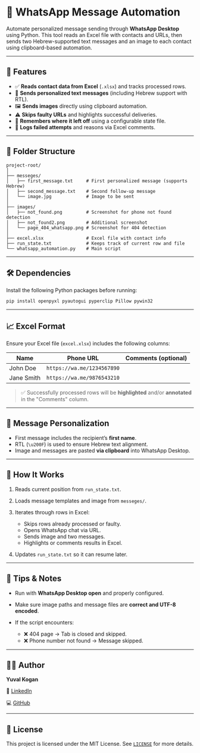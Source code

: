 
# 📱 WhatsApp Message Automation

Automate personalized message sending through **WhatsApp Desktop** using Python. This tool reads an Excel file with contacts and URLs, then sends two Hebrew-supported text messages and an image to each contact using clipboard-based automation.

---

## 🚀 Features

- ✅ **Reads contact data from Excel** (`.xlsx`) and tracks processed rows.
- 📝 **Sends personalized text messages** (including Hebrew support with RTL).
- 🖼️ **Sends images** directly using clipboard automation.
- ⚠️ **Skips faulty URLs** and highlights successful deliveries.
- 🧠 **Remembers where it left off** using a configurable state file.
- 🧾 **Logs failed attempts** and reasons via Excel comments.

---

## 📂 Folder Structure

```plaintext
project-root/
│
├── messeges/
│   ├── first_message.txt     # First personalized message (supports Hebrew)
│   ├── second_message.txt    # Second follow-up message
│   └── image.jpg             # Image to be sent
│
├── images/
│   ├── not_found.png         # Screenshot for phone not found detection
│   ├── not_found2.png        # Additional screenshot
│   └── page_404_whatsapp.png # Screenshot for 404 detection
│
├── excel.xlsx                # Excel file with contact info
├── run_state.txt             # Keeps track of current row and file
└── whatsapp_automation.py    # Main script
````

---

## 🛠️ Dependencies

Install the following Python packages before running:

```bash
pip install openpyxl pyautogui pyperclip Pillow pywin32
```

---

## 📈 Excel Format

Ensure your Excel file (`excel.xlsx`) includes the following columns:

| Name       | Phone URL                  | Comments (optional) |
| ---------- | -------------------------- | ------------------- |
| John Doe   | `https://wa.me/1234567890` |                     |
| Jane Smith | `https://wa.me/9876543210` |                     |

> ✅ Successfully processed rows will be **highlighted** and/or **annotated** in the "Comments" column.

---

## 💬 Message Personalization

* First message includes the recipient’s **first name**.
* RTL (`\u200F`) is used to ensure Hebrew text alignment.
* Image and messages are pasted **via clipboard** into WhatsApp Desktop.

---

## 🧪 How It Works

1. Reads current position from `run_state.txt`.
2. Loads message templates and image from `messeges/`.
3. Iterates through rows in Excel:

   * Skips rows already processed or faulty.
   * Opens WhatsApp chat via URL.
   * Sends image and two messages.
   * Highlights or comments results in Excel.
4. Updates `run_state.txt` so it can resume later.

---

## 📌 Tips & Notes

* Run with **WhatsApp Desktop open** and properly configured.
* Make sure image paths and message files are **correct and UTF-8 encoded**.
* If the script encounters:

  * ❌ 404 page → Tab is closed and skipped.
  * ❌ Phone number not found → Message skipped.

---

## 🧑‍💻 Author

**Yuval Kogan**

🔗 [LinkedIn](https://www.linkedin.com/in/yuval-kogan)

💻 [GitHub](https://github.com/KoganTheDev)

---

## 📄 License

This project is licensed under the MIT License. See [`LICENSE`](LICENSE) for more details.
